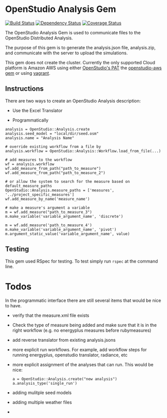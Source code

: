 # OpenStudio Analysis Gem

[![Build Status](https://travis-ci.org/NREL/OpenStudio-analysis-gem.svg?branch=develop)](https://travis-ci.org/NREL/OpenStudio-analysis-gem) [![Dependency Status](https://www.versioneye.com/user/projects/540a2fe5ccc023dd23000002/badge.svg?style=flat)](https://www.versioneye.com/user/projects/540a2fe5ccc023dd23000002) [![Coverage Status](https://coveralls.io/repos/NREL/OpenStudio-analysis-gem/badge.svg?branch=develop)](https://coveralls.io/r/NREL/OpenStudio-analysis-gem?branch=develop)

The OpenStudio Analysis Gem is used to communicate files to the OpenStudio Distributed Analysis.

The purpose of this gem is to generate the analysis.json file, analysis.zip, and communicate with the server to upload
the simulations.

This gem does not create the cluster. Currently the only supported Cloud platform is
Amazon AWS using either [OpenStudio's PAT](https://openstudio.nrel.gov) the [openstudio-aws gem](https://rubygems.org/gems/openstudio-aws) or using [vagrant](http://www.vagrantup.com/).

## Instructions

There are two ways to create an OpenStudio Analysis description:
* Use the Excel Translator


* Programmatically

```
analysis = OpenStudio::Analysis.create
analysis.seed_model = "local/dir/seed.osm"
analysis.name = "Analysis Name"

# override existing workflow from a file by
analysis.workflow = OpenStudio::Analysis::Workflow.load_from_file(...)

# add measures to the workflow
wf = analysis.workflow
wf.add_measure_from_path("path_to_measure")
wf.add_measure_from_path("path_to_measure_2")

# or allow the system to search for the measure based on default_measure_paths
OpenStudio::Analysis.measure_paths = ['measures', '../project_specific_measures']
wf.add_measure_by_name('measure_name')

# make a measure's argument a variable
m = wf.add_measure("path_to_measure_3")
m.make_variable('variable_argument_name', 'discrete')

m = wf.add_measure('path_to_measure_4')
m.make_variable('variable_argument_name', 'pivot')
m.argument_static_value('variable_argument_name', value)

```


## Testing


This gem used RSpec for testing.  To test simply run `rspec` at the command line.

# Todos

In the programmatic interface there are still several items that would be nice to have.

* verify that the measure.xml file exists
* Check the type of measure being added and make sure that it is in the right workflow (e.g. no energyplus measures before rubymeasures)
* add reverse translator from existing analysis.jsons
* more explicit run workflows. For example, add workflow steps for running energyplus, openstudio translator, radiance, etc
* more explicit assignment of the analyses that can run. This would be nice:

    ```
    a = OpenStudio::Analysis.create("new analysis")
    a.analysis_type('single_run')
    ```

* adding mulitple seed models
* adding multiple weather files
* 

